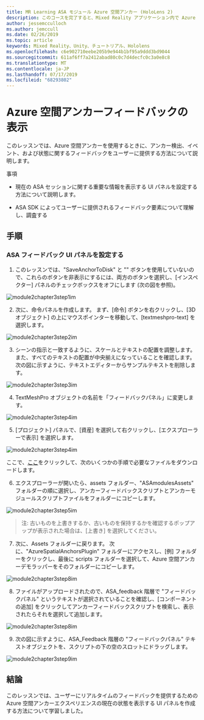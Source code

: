 ```yaml
---
title: MR Learning ASA モジュール Azure 空間アンカー (HoloLens 2)
description: このコースを完了すると、Mixed Reality アプリケーション内で Azure 顔認識を実装する方法を学習することができます。
author: jessemcculloch
ms.author: jemccull
ms.date: 02/26/2019
ms.topic: article
keywords: Mixed Reality、Unity、チュートリアル、Hololens
ms.openlocfilehash: c6e902710eebe205b9e944b1bf95a9ddd3bd9044
ms.sourcegitcommit: 611af6ff7a2412abad80c0c7d4decfc0c3a0e8c8
ms.translationtype: MT
ms.contentlocale: ja-JP
ms.lasthandoff: 07/17/2019
ms.locfileid: "68293802"
---
```

# <a name="displaying-azure-spatial-anchor-feedback"></a>Azure 空間アンカーフィードバックの表示

このレッスンでは、Azure 空間アンカーを使用するときに、アンカー検出、イベント、および状態に関するフィードバックをユーザーに提供する方法について説明します。

事項

* 現在の ASA セッションに関する重要な情報を表示する UI パネルを設定する方法について説明します。

* ASA SDK によってユーザーに提供されるフィードバック要素について理解し、調査する

## <a name="instructions"></a>手順

### <a name="set-up-asa-feedback-ui-panel"></a>ASA フィードバック UI パネルを設定する

1. このレッスンでは、"SaveAnchorToDisk" と "" ボタンを使用していないので、これらのボタンを非表示にするには、両方のボタンを選択し、[インスペクター] パネルのチェックボックスをオフにします (次の図を参照)。
   

![module2chapter3step1im](images/module2chapter3step1im.PNG)

2. 次に、命令パネルを作成します。 まず、[命令] ボタンを右クリックし、[3D オブジェクト] の上にマウスポインターを移動して、[textmeshpro-text] を選択します。

![module2chapter3step2im](images/module2chapter3step2im.PNG)

3. シーンの指示と一致するように、スケールとテキストの配置を調整します。 また、すべてのテキストの配置が中央揃えになっていることを確認します。 次の図に示すように、テキストエディターからサンプルテキストを削除します。

![module2chapter3step3im](images/module2chapter3step3im.PNG)

4. TextMeshPro オブジェクトの名前を「フィードバックパネル」に変更します。
   

![module2chapter3step4im](images/module2chapter3step4im.PNG)

5. [プロジェクト] パネルで、[資産] を選択して右クリックし、[エクスプローラーで表示] を選択します。
   

![module2chapter3step4im](images/module2chapter3step5im.PNG)

ここで、[ここ](https://onedrive.live.com/?authkey=%21ABXEC8PvyQu8Qd8&id=5B7335C4342BCB0E%21395636&cid=5B7335C4342BCB0E)をクリックして、次のいくつかの手順で必要なファイルをダウンロードします。

6. エクスプローラーが開いたら、assets フォルダー、"ASAmodulesAssets" フォルダーの順に選択し、アンカーフィードバックスクリプトとアンカーモジュールスクリプトファイルをフォルダーにコピーします。 

![module2chapter3step5im](images/module2chapter3step6im.PNG)

> 注: 古いものを上書きするか、古いものを保持するかを確認するポップアップが表示された場合は、[上書き] を選択してください。

7. 次に、Assets フォルダーに戻ります。 次に、"AzureSpatialAnchorsPlugin" フォルダーにアクセスし、[例] フォルダーをクリックし、最後に scripts フォルダーを選択して、Azure 空間アンカーデモラッパーをそのフォルダーにコピーします。 

![module2chapter3step8im](images/module2chapter3step7im.PNG)

8. ファイルがアップロードされたので、ASA_feedback 階層で "フィードバックパネル" というテキストが選択されていることを確認し、[コンポーネントの追加] をクリックしてアンカーフィードバックスクリプトを検索し、表示されたらそれを選択して追加します。 

![module2chapter3step8im](images/module2chapter3step8im.PNG)

9. 次の図に示すように、ASA_Feedback 階層の "フィードバックパネル" テキストオブジェクトを、スクリプトの下の空のスロットにドラッグします。 

![module2chapter3step9im](images/module2chapter3step9im.PNG)

## <a name="congratulations"></a>結論

このレッスンでは、ユーザーにリアルタイムのフィードバックを提供するための Azure 空間アンカーエクスペリエンスの現在の状態を表示する UI パネルを作成する方法について学習しました。


